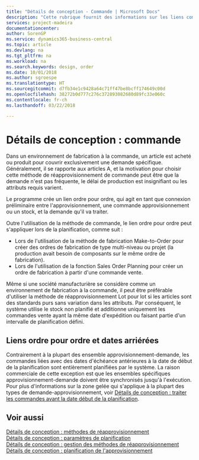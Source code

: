 ```yaml
---
title: "Détails de conception - Commande | Microsoft Docs"
description: "Cette rubrique fournit des informations sur les liens commande-à-commande dans un environnement de fabrication à la commande."
services: project-madeira
documentationcenter: 
author: SorenGP
ms.service: dynamics365-business-central
ms.topic: article
ms.devlang: na
ms.tgt_pltfrm: na
ms.workload: na
ms.search.keywords: design, order
ms.date: 10/01/2018
ms.author: sgroespe
ms.translationtype: HT
ms.sourcegitcommit: d7fb34e1c9428a64c71ff47be8bcff174649c00d
ms.openlocfilehash: 38272b0d777c276c372893082680d89fc33e060c
ms.contentlocale: fr-ch
ms.lasthandoff: 03/22/2018

---
```

# <a name="design-details-order"></a>Détails de conception : commande
Dans un environnement de fabrication à la commande, un article est acheté ou produit pour couvrir exclusivement une demande spécifique. Généralement, il se rapporte aux articles A, et la motivation pour choisir cette méthode de réapprovisionnement de commande peut être que la demande n'est pas fréquente, le délai de production est insignifiant ou les attributs requis varient.  
  
Le programme crée un lien ordre pour ordre, qui agit en tant que connexion préliminaire entre l'approvisionnement, une commande approvisionnement ou un stock, et la demande qu'il va traiter.  
  
Outre l'utilisation de la méthode de commande, le lien ordre pour ordre peut s'appliquer lors de la planification, comme suit :  
  
* Lors de l'utilisation de la méthode de fabrication Make-to-Order pour créer des ordres de fabrication de type multi-niveau ou projet (la production avait besoin de composants sur le même ordre de fabrication).  
* Lors de l'utilisation de la fonction Sales Order Planning pour créer un ordre de fabrication à partir d'une commande vente.  
  
Même si une société manufacturière se considère comme un environnement de fabrication à la commande, il peut être préférable d'utiliser la méthode de réapprovisionnement Lot pour lot si les articles sont des standards purs sans variation dans les attributs. Par conséquent, le système utilise le stock non planifié et additionne uniquement les commandes vente ayant la même date d'expédition ou faisant partie d'un intervalle de planification défini.  
  
## <a name="order-to-order-links-and-past-due-dates"></a>Liens ordre pour ordre et dates arriérées  
Contrairement à la plupart des ensemble approvisionnement-demande, les commandes liées avec des dates d'échéance antérieures à la date de début de la planification sont entièrement planifiées par le système. La raison commerciale de cette exception est que les ensembles spécifiques approvisionnement-demande doivent être synchronisés jusqu'à l'exécution. Pour plus d'informations sur la zone gelée qui s'applique à la plupart des types de demande-approvisionnement, voir [Détails de conception : traiter les commandes avant la date début de la planification](design-details-dealing-with-orders-before-the-planning-starting-date.md).  
  
## <a name="see-also"></a>Voir aussi  
[Détails de conception : méthodes de réapprovisionnement](design-details-reordering-policies.md)   
[Détails de conception : paramètres de planification](design-details-planning-parameters.md)   
[Détails de conception : gestion des méthodes de réapprovisionnement](design-details-handling-reordering-policies.md)   
[Détails de conception : planification de l'approvisionnement](design-details-supply-planning.md)
